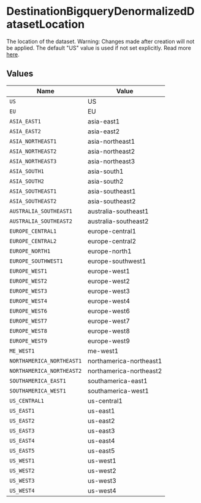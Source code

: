 # DestinationBigqueryDenormalizedDatasetLocation

The location of the dataset. Warning: Changes made after creation will not be applied. The default "US" value is used if not set explicitly. Read more <a href="https://cloud.google.com/bigquery/docs/locations">here</a>.


## Values

| Name                      | Value                     |
| ------------------------- | ------------------------- |
| `US`                      | US                        |
| `EU`                      | EU                        |
| `ASIA_EAST1`              | asia-east1                |
| `ASIA_EAST2`              | asia-east2                |
| `ASIA_NORTHEAST1`         | asia-northeast1           |
| `ASIA_NORTHEAST2`         | asia-northeast2           |
| `ASIA_NORTHEAST3`         | asia-northeast3           |
| `ASIA_SOUTH1`             | asia-south1               |
| `ASIA_SOUTH2`             | asia-south2               |
| `ASIA_SOUTHEAST1`         | asia-southeast1           |
| `ASIA_SOUTHEAST2`         | asia-southeast2           |
| `AUSTRALIA_SOUTHEAST1`    | australia-southeast1      |
| `AUSTRALIA_SOUTHEAST2`    | australia-southeast2      |
| `EUROPE_CENTRAL1`         | europe-central1           |
| `EUROPE_CENTRAL2`         | europe-central2           |
| `EUROPE_NORTH1`           | europe-north1             |
| `EUROPE_SOUTHWEST1`       | europe-southwest1         |
| `EUROPE_WEST1`            | europe-west1              |
| `EUROPE_WEST2`            | europe-west2              |
| `EUROPE_WEST3`            | europe-west3              |
| `EUROPE_WEST4`            | europe-west4              |
| `EUROPE_WEST6`            | europe-west6              |
| `EUROPE_WEST7`            | europe-west7              |
| `EUROPE_WEST8`            | europe-west8              |
| `EUROPE_WEST9`            | europe-west9              |
| `ME_WEST1`                | me-west1                  |
| `NORTHAMERICA_NORTHEAST1` | northamerica-northeast1   |
| `NORTHAMERICA_NORTHEAST2` | northamerica-northeast2   |
| `SOUTHAMERICA_EAST1`      | southamerica-east1        |
| `SOUTHAMERICA_WEST1`      | southamerica-west1        |
| `US_CENTRAL1`             | us-central1               |
| `US_EAST1`                | us-east1                  |
| `US_EAST2`                | us-east2                  |
| `US_EAST3`                | us-east3                  |
| `US_EAST4`                | us-east4                  |
| `US_EAST5`                | us-east5                  |
| `US_WEST1`                | us-west1                  |
| `US_WEST2`                | us-west2                  |
| `US_WEST3`                | us-west3                  |
| `US_WEST4`                | us-west4                  |